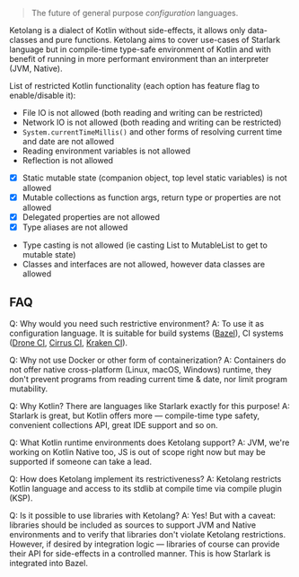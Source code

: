 >The future of general purpose _configuration_ languages.

Ketolang is a dialect of Kotlin without side-effects, it allows only data-classes and pure functions. 
Ketolang aims to cover use-cases of Starlark language but in compile-time type-safe environment of Kotlin and with benefit of running in more performant environment than an interpreter (JVM, Native).

List of restricted Kotlin functionality (each option has feature flag to enable/disable it):

- File IO is not allowed (both reading and writing can be restricted)
- Network IO is not allowed (both reading and writing can be restricted)
- `System.currentTimeMillis()` and other forms of resolving current time and date are not allowed
- Reading environment variables is not allowed
- Reflection is not allowed
- [x] Static mutable state (companion object, top level static variables) is not allowed
- [x] Mutable collections as function args, return type or properties are not allowed
- [x] Delegated properties are not allowed
- [x] Type aliases are not allowed
- Type casting is not allowed (ie casting List to MutableList to get to mutable state)
- Classes and interfaces are not allowed, however data classes are allowed

## FAQ

Q: Why would you need such restrictive environment?
A: To use it as configuration language. It is suitable for build systems ([Bazel](https://bazel.build/rules/language)), CI systems ([Drone CI](https://docs.drone.io/pipeline/scripting/starlark/), [Cirrus CI](https://cirrus-ci.org/guide/programming-tasks/), [Kraken CI](https://kraken.ci/docs/features/)).

Q: Why not use Docker or other form of containerization?
A: Containers do not offer native cross-platform (Linux, macOS, Windows) runtime, they don't prevent programs from reading current time & date, nor limit program mutability.

Q: Why Kotlin? There are languages like Starlark exactly for this purpose!
A: Starlark is great, but Kotlin offers more — compile-time type safety, convenient collections API, great IDE support and so on.

Q: What Kotlin runtime environments does Ketolang support?
A: JVM, we're working on Kotlin Native too, JS is out of scope right now but may be supported if someone can take a lead.

Q: How does Ketolang implement its restrictiveness?
A: Ketolang restricts Kotlin language and access to its stdlib at compile time via compile plugin (KSP).

Q: Is it possible to use libraries with Ketolang?
A: Yes! But with a caveat: libraries should be included as sources to support JVM and Native environments and to verify that libraries don't violate Ketolang restrictions. However, if desired by integration logic — libraries of course can provide their API for side-effects in a controlled manner. This is how Starlark is integrated into Bazel.
